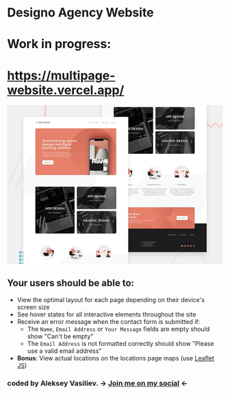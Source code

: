 # Designo Agency Website
# Work in progress: 
# https://multipage-website.vercel.app/

![Design preview for the Designo Agency Website](preview.jpg)

## Your users should be able to:
- View the optimal layout for each page depending on their device's screen size
- See hover states for all interactive elements throughout the site
- Receive an error message when the contact form is submitted if:
  - The `Name`, `Email Address` or `Your Message` fields are empty should show "Can't be empty"
  - The `Email Address` is not formatted correctly should show "Please use a valid email address"
- **Bonus**: View actual locations on the locations page maps (use [Leaflet JS](https://leafletjs.com/))


### coded by Aleksey Vasiliev. -> [Join me on my social](https://vk.com/alekseyvy) <-
